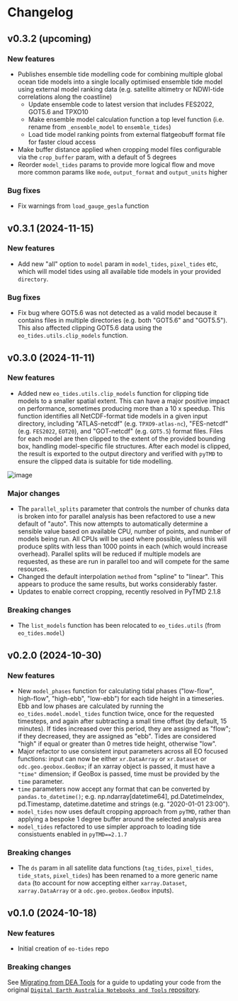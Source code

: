# Changelog

## v0.3.2 (upcoming)

### New features

- Publishes ensemble tide modelling code for combining multiple global ocean tide models into a single locally optimised ensemble tide model using external model ranking data (e.g. satellite altimetry or NDWI-tide correlations along the coastline)
  - Update ensemble code to latest version that includes FES2022, GOT5.6 and TPXO10
  - Make ensemble model calculation function a top level function (i.e. rename from `_ensemble_model` to `ensemble_tides`)
  - Load tide model ranking points from external flatgeobuff format file for faster cloud access
- Make buffer distance applied when cropping model files configurable via the `crop_buffer` param, with a default of 5 degrees
- Reorder `model_tides` params to provide more logical flow and move more common params like `mode`, `output_format` and `output_units` higher

### Bug fixes

- Fix warnings from `load_gauge_gesla` function

## v0.3.1 (2024-11-15)

### New features

- Add new "all" option to `model` param in `model_tides`, `pixel_tides` etc, which will model tides using all available tide models in your provided `directory`.

### Bug fixes

- Fix bug where GOT5.6 was not detected as a valid model because it contains files in multiple directories (e.g. both "GOT5.6" and "GOT5.5"). This also affected clipping GOT5.6 data using the `eo_tides.utils.clip_models` function.

## v0.3.0 (2024-11-11)

### New features

- Added new `eo_tides.utils.clip_models` function for clipping tide models to a smaller spatial extent. This can have a major positive impact on performance, sometimes producing more than a 10 x speedup. This function identifies all NetCDF-format tide models in a given input directory, including "ATLAS-netcdf" (e.g. `TPXO9-atlas-nc`), "FES-netcdf" (e.g. `FES2022`, `EOT20`), and "GOT-netcdf" (e.g. `GOT5.5`) format files. Files for each model are then clipped to the extent of the provided bounding box, handling model-specific file structures. After each model is clipped, the result is exported to the output directory and verified with `pyTMD` to ensure the clipped data is suitable for tide modelling.

![image](https://github.com/user-attachments/assets/7b9ffab7-2614-4d04-9799-e56500ab810c)

### Major changes

- The `parallel_splits` parameter that controls the number of chunks data is broken into for parallel analysis has been refactored to use a new default of "auto". This now attempts to automatically determine a sensible value based on available CPU, number of points, and number of models being run. All CPUs will be used where possible, unless this will produce splits with less than 1000 points in each (which would increase overhead). Parallel splits will be reduced if multiple models are requested, as these are run in parallel too and will compete for the same resources.
- Changed the default interpolation `method` from "spline" to "linear". This appears to produce the same results, but works considerably faster.
- Updates to enable correct cropping, recently resolved in PyTMD 2.1.8

### Breaking changes

- The `list_models` function has been relocated to `eo_tides.utils` (from `eo_tides.model`)

## v0.2.0 (2024-10-30)

### New features

- New `model_phases` function for calculating tidal phases ("low-flow", high-flow", "high-ebb", "low-ebb") for each tide height in a timeseries. Ebb and low phases are calculated by running the `eo_tides.model.model_tides` function twice, once for the requested timesteps, and again after subtracting a small time offset (by default, 15 minutes). If tides increased over this period, they are assigned as "flow"; if they decreased, they are assigned as "ebb". Tides are considered "high" if equal or greater than 0 metres tide height, otherwise "low".
- Major refactor to use consistent input parameters across all EO focused functions: input can now be either `xr.DataArray` or `xr.Dataset` or `odc.geo.geobox.GeoBox`; if an xarray object is passed, it must have a `"time"` dimension; if GeoBox is passed, time must be provided by the `time` parameter.
- `time` parameters now accept any format that can be converted by `pandas.to_datetime()`; e.g. np.ndarray[datetime64], pd.DatetimeIndex, pd.Timestamp, datetime.datetime and strings (e.g. "2020-01-01 23:00").
- `model_tides` now uses default cropping approach from `pyTMD`, rather than applying a bespoke 1 degree buffer around the selected analysis area
- `model_tides` refactored to use simpler approach to loading tide consistuents enabled in `pyTMD==2.1.7`

### Breaking changes

- The `ds` param in all satellite data functions (`tag_tides`, `pixel_tides`, `tide_stats`, `pixel_tides`) has been renamed to a more generic name `data` (to account for now accepting either `xarray.Dataset`, `xarray.DataArray` or a `odc.geo.geobox.GeoBox` inputs).

## v0.1.0 (2024-10-18)

### New features

- Initial creation of `eo-tides` repo

### Breaking changes

See [Migrating from DEA Tools](migration.md) for a guide to updating your code from the original [`Digital Earth Australia Notebooks and Tools` repository](https://github.com/GeoscienceAustralia/dea-notebooks/).

<!-- ### Bug fixes -->
